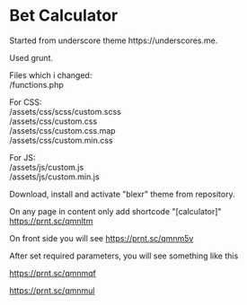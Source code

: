 <h1>Bet Calculator</h1>
Started from underscore theme https://underscores.me.

Used grunt.

Files which i changed:<br>
/functions.php

For CSS:<br>
/assets/css/scss/custom.scss<br>
/assets/css/custom.css<br>
/assets/css/custom.css.map<br>
/assets/css/custom.min.css

For JS:<br>
/assets/js/custom.js<br>
/assets/js/custom.min.js


Download, install and activate "blexr" theme from repository.

On any page in content only add shortcode "[calculator]"  https://prnt.sc/qmnltm

On front side you will see https://prnt.sc/qmnm5v

After set required parameters, you will see something like this 

https://prnt.sc/qmnmqf

https://prnt.sc/qmnmul
